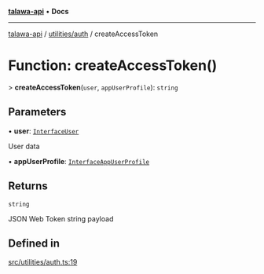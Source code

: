 [**talawa-api**](../../../README.md) • **Docs**

***

[talawa-api](../../../modules.md) / [utilities/auth](../README.md) / createAccessToken

# Function: createAccessToken()

\> **createAccessToken**(`user`, `appUserProfile`): `string`

## Parameters

• **user**: [`InterfaceUser`](../../../models/User/interfaces/InterfaceUser.md)

User data

• **appUserProfile**: [`InterfaceAppUserProfile`](../../../models/AppUserProfile/interfaces/InterfaceAppUserProfile.md)

## Returns

`string`

JSON Web Token string payload

## Defined in

[src/utilities/auth.ts:19](https://github.com/PalisadoesFoundation/talawa-api/blob/7fc9f13527dc6ead651f268e58527dcc279b95bc/src/utilities/auth.ts#L19)
